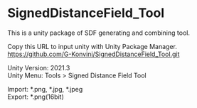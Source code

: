 # SignedDistanceField_Tool
This is a unity package of SDF generating and combining tool.

Copy this URL to input unity with Unity Package Manager.\
https://github.com/G-Konvini/SignedDistanceField_Tool.git

Unity Version: 2021.3\
Unity Menu: Tools > Signed Distance Field Tool

Import: *.png, *.jpg, *.jpeg\
Export: *.png(16bit)